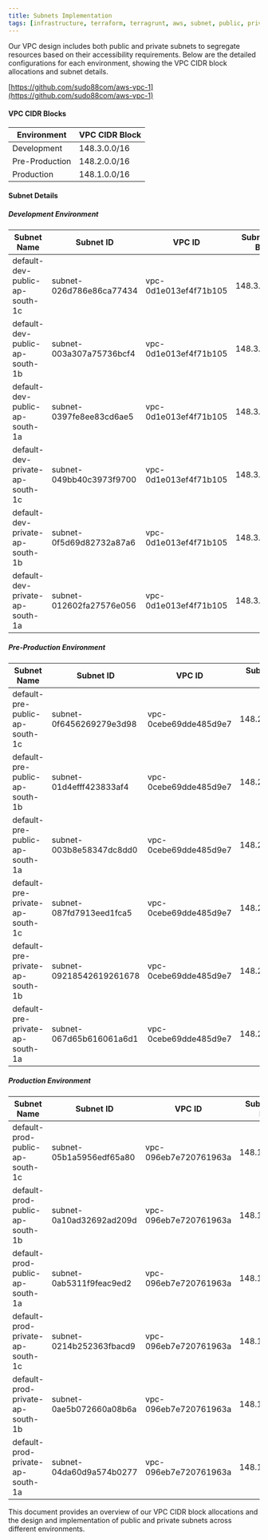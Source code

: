 ```yaml
---
title: Subnets Implementation
tags: [infrastructure, terraform, terragrunt, aws, subnet, public, private]
---
```


Our VPC design includes both public and private subnets to segregate resources based on their accessibility requirements. Below are the detailed configurations for each environment, showing the VPC CIDR block allocations and subnet details.

[https://github.com/sudo88com/aws-vpc-1](https://github.com/sudo88com/aws-vpc-1)

#### VPC CIDR Blocks

| Environment   | VPC CIDR Block  |
|---------------|-----------------|
| Development   | 148.3.0.0/16    |
| Pre-Production| 148.2.0.0/16    |
| Production    | 148.1.0.0/16    |

#### Subnet Details

##### Development Environment

| Subnet Name                     | Subnet ID             | VPC ID              | Subnet CIDR Block | Availability Zone | Public | Private |
|---------------------------------|-----------------------|---------------------|-------------------|-------------------|--------|---------|
| default-dev-public-ap-south-1c  | subnet-026d786e86ca77434 | vpc-0d1e013ef4f71b105 | 148.3.103.0/24    | ap-south-1c      | Yes    | No      |
| default-dev-public-ap-south-1b  | subnet-003a307a75736bcf4 | vpc-0d1e013ef4f71b105 | 148.3.102.0/24    | ap-south-1b      | Yes    | No      |
| default-dev-public-ap-south-1a  | subnet-0397fe8ee83cd6ae5 | vpc-0d1e013ef4f71b105 | 148.3.101.0/24    | ap-south-1a      | Yes    | No      |
| default-dev-private-ap-south-1c | subnet-049bb40c3973f9700 | vpc-0d1e013ef4f71b105 | 148.3.3.0/24      | ap-south-1c      | No     | Yes     |
| default-dev-private-ap-south-1b | subnet-0f5d69d82732a87a6 | vpc-0d1e013ef4f71b105 | 148.3.2.0/24      | ap-south-1b      | No     | Yes     |
| default-dev-private-ap-south-1a | subnet-012602fa27576e056 | vpc-0d1e013ef4f71b105 | 148.3.1.0/24      | ap-south-1a      | No     | Yes     |

##### Pre-Production Environment

| Subnet Name                     | Subnet ID             | VPC ID              | Subnet CIDR Block | Availability Zone | Public | Private |
|---------------------------------|-----------------------|---------------------|-------------------|-------------------|--------|---------|
| default-pre-public-ap-south-1c  | subnet-0f6456269279e3d98 | vpc-0cebe69dde485d9e7 | 148.2.103.0/24    | ap-south-1c      | Yes    | No      |
| default-pre-public-ap-south-1b  | subnet-01d4efff423833af4 | vpc-0cebe69dde485d9e7 | 148.2.102.0/24    | ap-south-1b      | Yes    | No      |
| default-pre-public-ap-south-1a  | subnet-003b8e58347dc8dd0 | vpc-0cebe69dde485d9e7 | 148.2.101.0/24    | ap-south-1a      | Yes    | No      |
| default-pre-private-ap-south-1c | subnet-087fd7913eed1fca5 | vpc-0cebe69dde485d9e7 | 148.2.3.0/24      | ap-south-1c      | No     | Yes     |
| default-pre-private-ap-south-1b | subnet-09218542619261678 | vpc-0cebe69dde485d9e7 | 148.2.2.0/24      | ap-south-1b      | No     | Yes     |
| default-pre-private-ap-south-1a | subnet-067d65b616061a6d1 | vpc-0cebe69dde485d9e7 | 148.2.1.0/24      | ap-south-1a      | No     | Yes     |

##### Production Environment

| Subnet Name                     | Subnet ID             | VPC ID              | Subnet CIDR Block | Availability Zone | Public | Private |
|---------------------------------|-----------------------|---------------------|-------------------|-------------------|--------|---------|
| default-prod-public-ap-south-1c | subnet-05b1a5956edf65a80 | vpc-096eb7e720761963a | 148.1.103.0/24    | ap-south-1c      | Yes    | No      |
| default-prod-public-ap-south-1b | subnet-0a10ad32692ad209d | vpc-096eb7e720761963a | 148.1.102.0/24    | ap-south-1b      | Yes    | No      |
| default-prod-public-ap-south-1a | subnet-0ab5311f9feac9ed2 | vpc-096eb7e720761963a | 148.1.101.0/24    | ap-south-1a      | Yes    | No      |
| default-prod-private-ap-south-1c | subnet-0214b252363fbacd9 | vpc-096eb7e720761963a | 148.1.3.0/24      | ap-south-1c      | No     | Yes     |
| default-prod-private-ap-south-1b | subnet-0ae5b072660a08b6a | vpc-096eb7e720761963a | 148.1.2.0/24      | ap-south-1b      | No     | Yes     |
| default-prod-private-ap-south-1a | subnet-04da60d9a574b0277 | vpc-096eb7e720761963a | 148.1.1.0/24      | ap-south-1a      | No     | Yes     |

This document provides an overview of our VPC CIDR block allocations and the design and implementation of public and private subnets across different environments.
